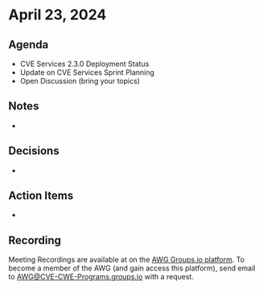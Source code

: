 # April 23, 2024

## Agenda

* CVE Services 2.3.0 Deployment Status
* Update on CVE Services Sprint Planning
* Open Discussion (bring your topics)

## Notes

*

## Decisions

*

## Action Items

*

## Recording

Meeting Recordings are available at on the [AWG Groups.io platform](https://cve-cwe-programs.groups.io/g/AWG/files/MeetingRecordings).
To become a member of the AWG (and gain access this platform), send email to AWG@CVE-CWE-Programs.groups.io with a request.
